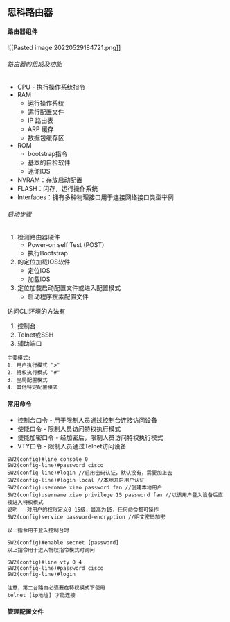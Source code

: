 ## 思科路由器

#### 路由器组件
![[Pasted image 20220529184721.png]]

###### 路由器的组成及功能
- CPU - 执行操作系统指令
- RAM
	- 运行操作系统
	- 运行配置文件
	- IP 路由表
	- ARP 缓存
	- 数据包缓存区
- ROM
	- bootstrap指令
	- 基本的自检软件
	- 迷你IOS
- NVRAM：存放启动配置
- FLASH：闪存，运行操作系统
- Interfaces：拥有多种物理接口用于连接网络接口类型举例

###### 启动步骤
1. 检测路由器硬件
	- Power-on self Test (POST)
	- 执行Bootstrap
2. 的定位加载IOS软件
	- 定位IOS
	- 加载IOS
3. 定位加载启动配置文件或进入配置模式
	- 启动程序搜索配置文件

访问CLI环境的方法有
1. 控制台
2. Telnet或SSH
3. 辅助端口

```
主要模式:
1. 用户执行模式 ">"
2. 特权执行模式 "#"
3. 全局配置模式
4. 其他特定配置模式
```

#### 常用命令
- 控制台口令 - 用于限制人员通过控制台连接访问设备
- 使能口令 - 限制人员访问特权执行模式
- 使能加密口令 - 经加密后，限制人员访问特权执行模式
- VTY口令 - 限制人员通过Telnet访问设备

```cisco
SW2(config)#line console 0  
SW2(config-line)#password cisco  
SW2(config-line)#login //启用密码认证，默认没有，需要加上去  
SW2(config-line)#login local //本地开启用户认证  
SW2(config)username xiao password fan //创建本地用户  
SW2(config)username xiao privilege 15 password fan //以该用户登入设备后直接进入特权模式  
说明---对用户的权限定义0-15级，最高为15，任何命令都可操作  
SW2(config)service password-encryption //明文密码加密

以上指令用于登入控制台时

SW2(config)#enable secret [password]
以上指令用于进入特权指令模式时询问
```

```cisco
SW2(config)#line vty 0 4 
SW2(config-line)#password cisco  
SW2(config-line)#login

注意，第二台路由必须要在特权模式下使用
telnet [ip地址] 才能连接
```

#### 管理配置文件

